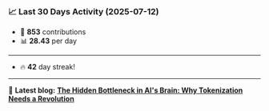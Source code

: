 <!--START_STATS-->
### 📈 Last 30 Days Activity (2025-07-12)  
- 🧮 **853** contributions  
- 📊 **28.43** per day
---
- 🔥 **42** day streak!
---
📝 **Latest blog:** [**The Hidden Bottleneck in AI's Brain: Why Tokenization Needs a Revolution**](https://andriak.com/blog/tokenization-revolution)
<!--END_STATS-->

